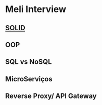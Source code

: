 # Meli Interview
## [SOLID](https://github.com/alrtas/alrtas.github.io/blob/master/Solid.md)
## OOP

## SQL vs NoSQL

## MicroServiços

## Reverse Proxy/ API Gateway

